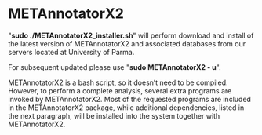 # METAnnotatorX2

"**sudo ./METAnnotatorX2_installer.sh**" will perform download and install of the latest version of METAnnotatorX2 and associated databases from our servers located at University of Parma.

For subsequent updated please use "**sudo METAnnotatorX2 - u**".

METAnnotatorX2 is a bash script, so it doesn’t need to be compiled. However, to perform a complete analysis, several extra programs are invoked by METAnnotatorX2. Most of the requested programs are included in the METAnnotatorX2 package, while additional dependencies, listed in the next paragraph, will be installed into the system together with METAnnotatorX2.
